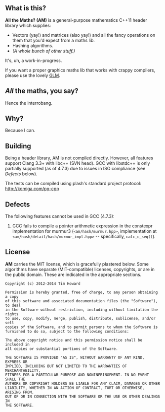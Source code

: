 
## What is this?

**All the Maths‽ (AM)** is a general-purpose mathematics C++11 header library
which supplies:

* Vectors (yay!) and matrices (also yay!) and all the fancy operations on them
  that you'd expect from a maths lib.
* Hashing algorithms.
* *(A whole bunch of other stuff.)*

It's, uh, a work-in-progress.

If you want a proper graphics maths lib that works with crappy compilers,
please use the lovely [GLM](http://glm.g-truc.net/).

## *All* the maths, you say?

Hence the interrobang.

## Why?

Because I can.

## Building

Being a header library, AM is not compiled directly. However, all features
support Clang 3.3+ with libc++ (SVN head). GCC with libstdc++ is only partially
supported (as of 4.7.3) due to issues in ISO compliance (see *Defects* below).

The tests can be compiled using plash's standard project protocol:
http://komiga.com/pp-cpp

## Defects

The following features cannot be used in GCC (4.7.3):

1. GCC fails to compile a pointer arithmetic expression in the constexpr
   implementation for murmur3 (`<am/hash/murmur.hpp>`, implementation at
   `<am/hash/detail/hash/murmur_impl.hpp>` -- specifically, `calc_c_seq()`).

## License

**AM** carries the MIT license, which is gracefully plastered below. Some
algorithms have separate (MIT-compatible) licenses, copyrights, or are in the
public domain. These are indicated in the appropriate sections.

```
Copyright (c) 2012-2014 Tim Howard

Permission is hereby granted, free of charge, to any person obtaining a copy
of this software and associated documentation files (the "Software"), to deal
in the Software without restriction, including without limitation the rights
to use, copy, modify, merge, publish, distribute, sublicense, and/or sell
copies of the Software, and to permit persons to whom the Software is
furnished to do so, subject to the following conditions:

The above copyright notice and this permission notice shall be included in
all copies or substantial portions of the Software.

THE SOFTWARE IS PROVIDED "AS IS", WITHOUT WARRANTY OF ANY KIND, EXPRESS OR
IMPLIED, INCLUDING BUT NOT LIMITED TO THE WARRANTIES OF MERCHANTABILITY,
FITNESS FOR A PARTICULAR PURPOSE AND NONINFRINGEMENT. IN NO EVENT SHALL THE
AUTHORS OR COPYRIGHT HOLDERS BE LIABLE FOR ANY CLAIM, DAMAGES OR OTHER
LIABILITY, WHETHER IN AN ACTION OF CONTRACT, TORT OR OTHERWISE, ARISING FROM,
OUT OF OR IN CONNECTION WITH THE SOFTWARE OR THE USE OR OTHER DEALINGS IN
THE SOFTWARE.
```
